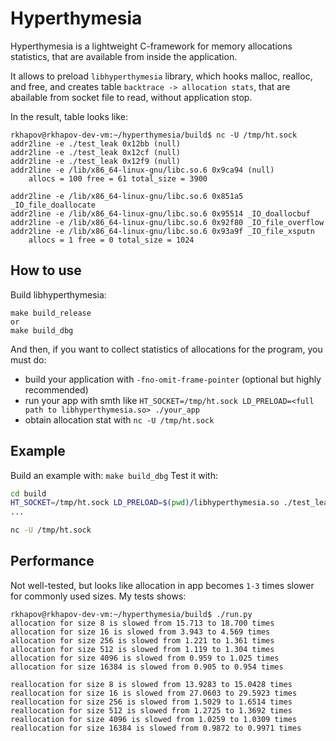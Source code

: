# Hyperthymesia

Hyperthymesia is a lightweight C-framework for memory allocations statistics,
that are available from inside the application.

It allows to preload `libhyperthymesia` library, which hooks
malloc, realloc, and free, and creates table `backtrace -> allocation stats`,
that are abailable from socket file to read, without application stop.

In the result, table looks like:
```
rkhapov@rkhapov-dev-vm:~/hyperthymesia/build$ nc -U /tmp/ht.sock
addr2line -e ./test_leak 0x12bb (null)
addr2line -e ./test_leak 0x12cf (null)
addr2line -e ./test_leak 0x12f9 (null)
addr2line -e /lib/x86_64-linux-gnu/libc.so.6 0x9ca94 (null)
	allocs = 100 free = 61 total_size = 3900

addr2line -e /lib/x86_64-linux-gnu/libc.so.6 0x851a5 _IO_file_doallocate
addr2line -e /lib/x86_64-linux-gnu/libc.so.6 0x95514 _IO_doallocbuf
addr2line -e /lib/x86_64-linux-gnu/libc.so.6 0x92f80 _IO_file_overflow
addr2line -e /lib/x86_64-linux-gnu/libc.so.6 0x93a9f _IO_file_xsputn
	allocs = 1 free = 0 total_size = 1024
```

## How to use

Build libhyperthymesia:
```
make build_release
or
make build_dbg
```

And then, if you want to collect statistics of allocations for the program,
you must do:
- build your application with `-fno-omit-frame-pointer` (optional but highly recommended)
- run your app with smth like `HT_SOCKET=/tmp/ht.sock LD_PRELOAD=<full path to libhyperthymesia.so> ./your_app`
- obtain allocation stat with `nc -U /tmp/ht.sock`

## Example
Build an example with: `make build_dbg`
Test it with:
```bash
cd build
HT_SOCKET=/tmp/ht.sock LD_PRELOAD=$(pwd)/libhyperthymesia.so ./test_leak
...

nc -U /tmp/ht.sock
```

## Performance

Not well-tested, but looks like allocation in app becomes `1-3` times slower for commonly used sizes.
My tests shows:
```
rkhapov@rkhapov-dev-vm:~/hyperthymesia/build$ ./run.py 
allocation for size 8 is slowed from 15.713 to 18.700 times
allocation for size 16 is slowed from 3.943 to 4.569 times
allocation for size 256 is slowed from 1.221 to 1.361 times
allocation for size 512 is slowed from 1.119 to 1.304 times
allocation for size 4096 is slowed from 0.959 to 1.025 times
allocation for size 16384 is slowed from 0.905 to 0.954 times

reallocation for size 8 is slowed from 13.9283 to 15.0428 times
reallocation for size 16 is slowed from 27.0603 to 29.5923 times
reallocation for size 256 is slowed from 1.5029 to 1.6514 times
reallocation for size 512 is slowed from 1.2725 to 1.3692 times
reallocation for size 4096 is slowed from 1.0259 to 1.0309 times
reallocation for size 16384 is slowed from 0.9872 to 0.9971 times
```
